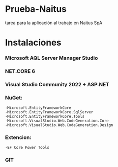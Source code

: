 # Prueba-Naitus

 tarea para la aplicación al trabajo en Naitus SpA 


# Instalaciones

###  Microsoft AQL Server Manager Studio



###  NET.CORE 6
###  Visual Studio Community 2022 + ASP.NET
###  NuGet:

	-Microsoft.EntityFrameworkCore
	-Microsoft.EntityFrameworkCore.SqlServer
	-Microsoft.EntityFrameworkCore.Tools
	-Microsoft.VisualStudio.Web.CodeGeneration.Core
	-Microsoft.VisualStudio.Web.CodeGeneration.Design
###  Extencion:
	-EF Core Power Tools

### GIT
